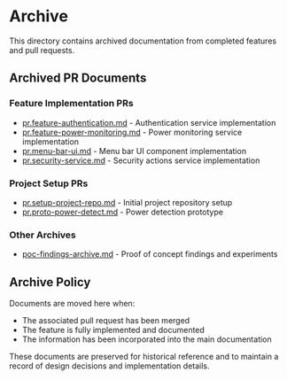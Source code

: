 # Archive

This directory contains archived documentation from completed features and pull requests.

## Archived PR Documents

### Feature Implementation PRs

- [pr.feature-authentication.md](pr.feature-authentication.md) - Authentication service implementation
- [pr.feature-power-monitoring.md](pr.feature-power-monitoring.md) - Power monitoring service implementation
- [pr.menu-bar-ui.md](pr.menu-bar-ui.md) - Menu bar UI component implementation
- [pr.security-service.md](pr.security-service.md) - Security actions service implementation

### Project Setup PRs

- [pr.setup-project-repo.md](pr.setup-project-repo.md) - Initial project repository setup
- [pr.proto-power-detect.md](pr.proto-power-detect.md) - Power detection prototype

### Other Archives

- [poc-findings-archive.md](poc-findings-archive.md) - Proof of concept findings and experiments

## Archive Policy

Documents are moved here when:

- The associated pull request has been merged
- The feature is fully implemented and documented
- The information has been incorporated into the main documentation

These documents are preserved for historical reference and to maintain a record of design decisions and implementation details.
